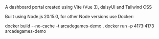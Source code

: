 A dashboard portal created using Vite (Vue 3), daisyUI and Tailwind CSS

Built using Node.js 20.15.0, for other Node versions use Docker:

docker build --no-cache -t arcadegames-demo . 
docker run -p 4173:4173 arcadegames-demo



